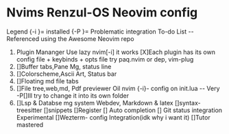 # Nvims Renzul-OS Neovim config 
Legend
    {-i }= installed
    {-P }= Problematic integration
To-do List
--Referenced using the Awesome Neovim repo

1. Plugin Mananger
    Use lazy nvim[-i] it works
        [X]Each plugin has its own config file + keybinds + opts file
    try paq.nvim or dep, vim-plug
2. []Buffer tabs,Pane Mg, status line
3. []Colorscheme,Ascii Art, Status bar
4. []Floating md file tabs
5. []File tree,web,md, Pdf previewer 
    Oil nvim {-i}- config on init.lua
        -- Very -P[]Ill try to change it into its own folder
6. []Lsp & Databse mg system
    Webdev, Markdown & latex
    []syntax-treesitter
    []snippets
    []Register
    [] Auto completion
    [] Git status integration
Experimental
    []Wezterm- config Integration(idk why i want it)
    []Tutor mastered
